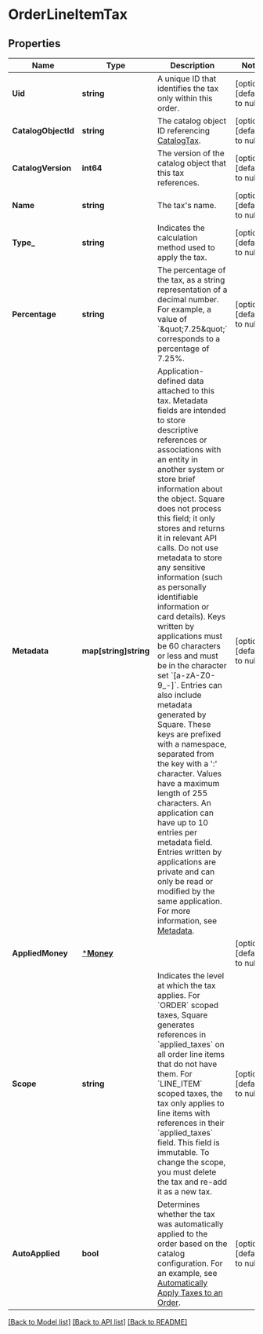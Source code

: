 # OrderLineItemTax

## Properties
Name | Type | Description | Notes
------------ | ------------- | ------------- | -------------
**Uid** | **string** | A unique ID that identifies the tax only within this order. | [optional] [default to null]
**CatalogObjectId** | **string** | The catalog object ID referencing [CatalogTax](https://developer.squareup.com/reference/square_2024-01-18/objects/CatalogTax). | [optional] [default to null]
**CatalogVersion** | **int64** | The version of the catalog object that this tax references. | [optional] [default to null]
**Name** | **string** | The tax&#x27;s name. | [optional] [default to null]
**Type_** | **string** | Indicates the calculation method used to apply the tax. | [optional] [default to null]
**Percentage** | **string** | The percentage of the tax, as a string representation of a decimal number. For example, a value of &#x60;\&quot;7.25\&quot;&#x60; corresponds to a percentage of 7.25%. | [optional] [default to null]
**Metadata** | **map[string]string** | Application-defined data attached to this tax. Metadata fields are intended to store descriptive references or associations with an entity in another system or store brief information about the object. Square does not process this field; it only stores and returns it in relevant API calls. Do not use metadata to store any sensitive information (such as personally identifiable information or card details).  Keys written by applications must be 60 characters or less and must be in the character set &#x60;[a-zA-Z0-9_-]&#x60;. Entries can also include metadata generated by Square. These keys are prefixed with a namespace, separated from the key with a &#x27;:&#x27; character.  Values have a maximum length of 255 characters.  An application can have up to 10 entries per metadata field.  Entries written by applications are private and can only be read or modified by the same application.  For more information, see [Metadata](https://developer.squareup.com/docs/build-basics/metadata). | [optional] [default to null]
**AppliedMoney** | [***Money**](Money.md) |  | [optional] [default to null]
**Scope** | **string** | Indicates the level at which the tax applies. For &#x60;ORDER&#x60; scoped taxes, Square generates references in &#x60;applied_taxes&#x60; on all order line items that do not have them. For &#x60;LINE_ITEM&#x60; scoped taxes, the tax only applies to line items with references in their &#x60;applied_taxes&#x60; field.  This field is immutable. To change the scope, you must delete the tax and re-add it as a new tax. | [optional] [default to null]
**AutoApplied** | **bool** | Determines whether the tax was automatically applied to the order based on the catalog configuration. For an example, see [Automatically Apply Taxes to an Order](https://developer.squareup.com/docs/orders-api/apply-taxes-and-discounts/auto-apply-taxes). | [optional] [default to null]

[[Back to Model list]](../README.md#documentation-for-models) [[Back to API list]](../README.md#documentation-for-api-endpoints) [[Back to README]](../README.md)

